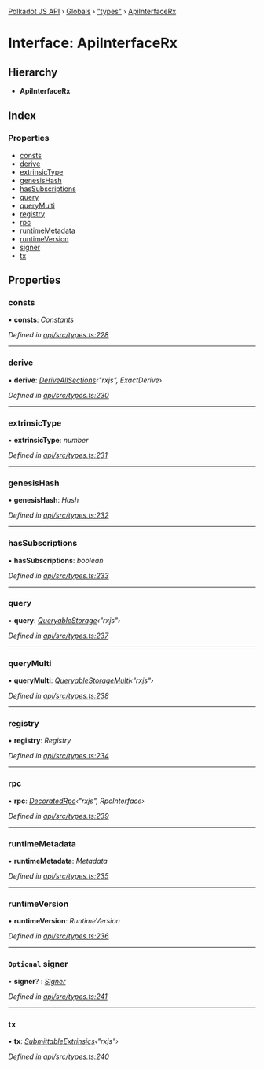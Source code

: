 [Polkadot JS API](../README.md) › [Globals](../globals.md) › ["types"](../modules/_types_.md) › [ApiInterfaceRx](_types_.apiinterfacerx.md)

# Interface: ApiInterfaceRx

## Hierarchy

* **ApiInterfaceRx**

## Index

### Properties

* [consts](_types_.apiinterfacerx.md#consts)
* [derive](_types_.apiinterfacerx.md#derive)
* [extrinsicType](_types_.apiinterfacerx.md#extrinsictype)
* [genesisHash](_types_.apiinterfacerx.md#genesishash)
* [hasSubscriptions](_types_.apiinterfacerx.md#hassubscriptions)
* [query](_types_.apiinterfacerx.md#query)
* [queryMulti](_types_.apiinterfacerx.md#querymulti)
* [registry](_types_.apiinterfacerx.md#registry)
* [rpc](_types_.apiinterfacerx.md#rpc)
* [runtimeMetadata](_types_.apiinterfacerx.md#runtimemetadata)
* [runtimeVersion](_types_.apiinterfacerx.md#runtimeversion)
* [signer](_types_.apiinterfacerx.md#optional-signer)
* [tx](_types_.apiinterfacerx.md#tx)

## Properties

###  consts

• **consts**: *Constants*

*Defined in [api/src/types.ts:228](https://github.com/polkadot-js/api/blob/aaff64404a/packages/api/src/types.ts#L228)*

___

###  derive

• **derive**: *[DeriveAllSections](../modules/_util_decorate_.md#deriveallsections)‹"rxjs", ExactDerive›*

*Defined in [api/src/types.ts:230](https://github.com/polkadot-js/api/blob/aaff64404a/packages/api/src/types.ts#L230)*

___

###  extrinsicType

• **extrinsicType**: *number*

*Defined in [api/src/types.ts:231](https://github.com/polkadot-js/api/blob/aaff64404a/packages/api/src/types.ts#L231)*

___

###  genesisHash

• **genesisHash**: *Hash*

*Defined in [api/src/types.ts:232](https://github.com/polkadot-js/api/blob/aaff64404a/packages/api/src/types.ts#L232)*

___

###  hasSubscriptions

• **hasSubscriptions**: *boolean*

*Defined in [api/src/types.ts:233](https://github.com/polkadot-js/api/blob/aaff64404a/packages/api/src/types.ts#L233)*

___

###  query

• **query**: *[QueryableStorage](_types_.queryablestorage.md)‹"rxjs"›*

*Defined in [api/src/types.ts:237](https://github.com/polkadot-js/api/blob/aaff64404a/packages/api/src/types.ts#L237)*

___

###  queryMulti

• **queryMulti**: *[QueryableStorageMulti](../modules/_types_.md#queryablestoragemulti)‹"rxjs"›*

*Defined in [api/src/types.ts:238](https://github.com/polkadot-js/api/blob/aaff64404a/packages/api/src/types.ts#L238)*

___

###  registry

• **registry**: *Registry*

*Defined in [api/src/types.ts:234](https://github.com/polkadot-js/api/blob/aaff64404a/packages/api/src/types.ts#L234)*

___

###  rpc

• **rpc**: *[DecoratedRpc](../modules/_types_.md#decoratedrpc)‹"rxjs", RpcInterface›*

*Defined in [api/src/types.ts:239](https://github.com/polkadot-js/api/blob/aaff64404a/packages/api/src/types.ts#L239)*

___

###  runtimeMetadata

• **runtimeMetadata**: *Metadata*

*Defined in [api/src/types.ts:235](https://github.com/polkadot-js/api/blob/aaff64404a/packages/api/src/types.ts#L235)*

___

###  runtimeVersion

• **runtimeVersion**: *RuntimeVersion*

*Defined in [api/src/types.ts:236](https://github.com/polkadot-js/api/blob/aaff64404a/packages/api/src/types.ts#L236)*

___

### `Optional` signer

• **signer**? : *[Signer](_types_.signer.md)*

*Defined in [api/src/types.ts:241](https://github.com/polkadot-js/api/blob/aaff64404a/packages/api/src/types.ts#L241)*

___

###  tx

• **tx**: *[SubmittableExtrinsics](_types_.submittableextrinsics.md)‹"rxjs"›*

*Defined in [api/src/types.ts:240](https://github.com/polkadot-js/api/blob/aaff64404a/packages/api/src/types.ts#L240)*
